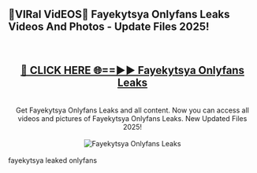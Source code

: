 <h2>🔴VIRal VidEOS🔴 Fayekytsya Onlyfans Leaks Videos And Photos - Update Files 2025!</h2>
<br>
<div align="center">
<h2><a href="https://virallinks.top/odZfE0" rel="nofollow">🔴 CLICK HERE 🌐==►► Fayekytsya Onlyfans Leaks</a></h2>
<br>
Get Fayekytsya Onlyfans Leaks and all content. Now you can access all videos and pictures of Fayekytsya Onlyfans Leaks. New Updated Files 2025!
<br>
<br>
<a href="https://virallinks.top/odZfE0" rel="nofollow" data-target="animated-image.originalLink"><img src="https://i.imgur.com/dJHk4Zq.gif)" alt="Fayekytsya Onlyfans Leaks" style="max-width: 100%; display: inline-block;" data-target="animated-image.originalImage"></a>
</div>
<br>
fayekytsya leaked onlyfans